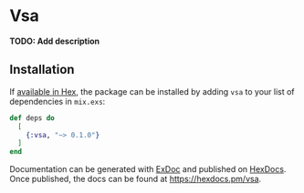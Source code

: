 # Vsa

**TODO: Add description**

## Installation

If [available in Hex](https://hex.pm/docs/publish), the package can be installed
by adding `vsa` to your list of dependencies in `mix.exs`:

```elixir
def deps do
  [
    {:vsa, "~> 0.1.0"}
  ]
end
```

Documentation can be generated with [ExDoc](https://github.com/elixir-lang/ex_doc)
and published on [HexDocs](https://hexdocs.pm). Once published, the docs can
be found at <https://hexdocs.pm/vsa>.

